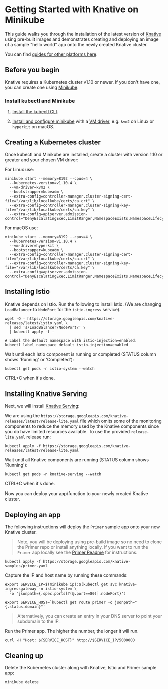 # Getting Started with Knative on Minikube

This guide walks you through the installation of the latest version of
[Knative](https://github.com/knative/serving) using pre-built images and
demonstrates creating and deploying an image of a sample "hello world" app onto
the newly created Knative cluster.

You can find [guides for other platforms here](README.md).

## Before you begin

Knative requires a Kubernetes cluster v1.10 or newer. If you don't have one,
you can create one using [Minikube](https://github.com/kubernetes/minikube).

### Install kubectl and Minikube

1. [Install the kubectl CLI](https://kubernetes.io/docs/tasks/tools/install-kubectl/#install-kubectl).

1. [Install and configure minikube](https://github.com/kubernetes/minikube#installation)
    with a [VM driver](https://github.com/kubernetes/minikube#requirements), e.g.
    `kvm2` on Linux or `hyperkit` on macOS.

## Creating a Kubernetes cluster

Once kubectl and  Minikube are installed, create a cluster with version 1.10 or
greater and your chosen VM driver:

For Linux use:

```shell
minikube start --memory=8192 --cpus=4 \
  --kubernetes-version=v1.10.4 \
  --vm-driver=kvm2 \
  --bootstrapper=kubeadm \
  --extra-config=controller-manager.cluster-signing-cert-file="/var/lib/localkube/certs/ca.crt" \
  --extra-config=controller-manager.cluster-signing-key-file="/var/lib/localkube/certs/ca.key" \
  --extra-config=apiserver.admission-control="DenyEscalatingExec,LimitRanger,NamespaceExists,NamespaceLifecycle,ResourceQuota,ServiceAccount,DefaultStorageClass,MutatingAdmissionWebhook"
```

For macOS use:

```shell
minikube start --memory=8192 --cpus=4 \
  --kubernetes-version=v1.10.4 \
  --vm-driver=hyperkit \
  --bootstrapper=kubeadm \
  --extra-config=controller-manager.cluster-signing-cert-file="/var/lib/localkube/certs/ca.crt" \
  --extra-config=controller-manager.cluster-signing-key-file="/var/lib/localkube/certs/ca.key" \
  --extra-config=apiserver.admission-control="DenyEscalatingExec,LimitRanger,NamespaceExists,NamespaceLifecycle,ResourceQuota,ServiceAccount,DefaultStorageClass,MutatingAdmissionWebhook"
```

## Installing Istio

Knative depends on Istio. Run the following to install Istio. (We are changing
`LoadBalancer` to `NodePort` for the `istio-ingress` service).

```shell
wget -O - https://storage.googleapis.com/knative-releases/latest/istio.yaml \
  | sed 's/LoadBalancer/NodePort/' \
  | kubectl apply -f -

# Label the default namespace with istio-injection=enabled.
kubectl label namespace default istio-injection=enabled
```

Wait until each Istio component is running or completed (STATUS column shows
'Running' or 'Completed'):

```shell
kubectl get pods -n istio-system --watch
```

CTRL+C when it's done.

## Installing Knative Serving

Next, we will install [Knative Serving](https://github.com/knative/serving):

We are using the `https://storage.googleapis.com/knative-releases/latest/release-lite.yaml`
file which omits some of the monitoring components to reduce the memory used by
the Knative components since you do have limited resources available. To use the
provided `release-lite.yaml` release run:

```shell
kubectl apply -f https://storage.googleapis.com/knative-releases/latest/release-lite.yaml
```

Wait until all Knative components are running (STATUS column shows 'Running'):

```shell
kubectl get pods -n knative-serving --watch
```

CTRL+C when it's done.

Now you can deploy your app/function to your newly created Knative cluster.

## Deploying an app

The following instructions will deploy the `Primer` sample app onto your new
Knative cluster.

> Note, you will be deploying using pre-build image so no need to clone the
Primer repo or install anything locally. If you want to run the `Primer` app
locally see the [Primer Readme](https://github.com/mchmarny/primer) for
instructions.

```shell
kubectl apply -f https://storage.googleapis.com/knative-samples/primer.yaml
```

Capture the IP and host name by running these commands:

```shell
export SERVICE_IP=$(minikube ip):$(kubectl get svc knative-ingressgateway -n istio-system \
  -o 'jsonpath={.spec.ports[?(@.port==80)].nodePort}')

export SERVICE_HOST=`kubectl get route primer -o jsonpath="{.status.domain}"`
```

> Alternatively, you can create an entry in your DNS server to point your
  subdomain to the IP.

Run the Primer app. The higher the number, the longer it will run.

```shell
curl -H "Host: ${SERVICE_HOST}" http://$SERVICE_IP/5000000
```

## Cleaning up

Delete the Kubernetes cluster along with Knative, Istio and Primer sample app:

```shell
minikube delete
```
